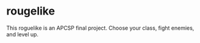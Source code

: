 # rougelike
This roguelike is an APCSP final project. Choose your class, fight enemies, and level up.
